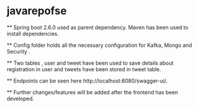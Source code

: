 # javarepofse


** Spring boot 2.6.0 used as parent dependency. Maven has been used to install dependencies.

** Config folder holds all the necessary configuration for Kafka, Mongo and Security .

** Two tables , user and tweet have been used to save details about registration in user and tweets have been stored in tweet table.

** Endpoints can be seen here http://localhost:8080/swagger-ui/.

** Further changes/features will be added after the frontend has been developed. 

